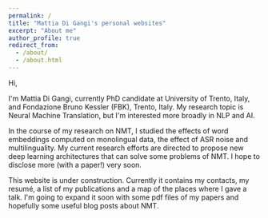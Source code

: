 ```yaml
---
permalink: /
title: "Mattia Di Gangi's personal websites"
excerpt: "About me"
author_profile: true
redirect_from: 
  - /about/
  - /about.html
---
```


Hi, 

I'm Mattia Di Gangi, currently PhD candidate at University of Trento, Italy, and Fondazione Bruno Kessler (FBK), Trento, Italy.
My research topic is Neural Machine Translation, but I'm interested more broadly in NLP and AI.

In the course of my research on NMT, I studied the effects of word embeddings computed on monolingual data, the effect of ASR noise and multilinguality.
My current research efforts are directed to propose new deep learning architectures that can solve some problems of NMT. I hope to disclose more (with a paper!)
very soon.

This website is under construction. Currently it contains my contacts, my resumé, a list of my publications and a map of the places where I gave a talk.
I'm going to expand it soon with some pdf files of my papers and hopefully some useful blog posts about NMT.